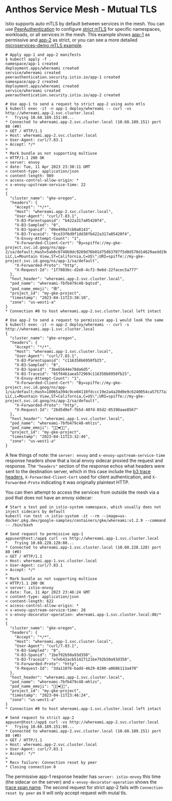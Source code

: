 # Anthos Service Mesh - Mutual TLS

Istio supports auto mTLS by default between services in the mesh. You can use [PeerAuthentication](https://istio.io/latest/docs/reference/config/security/peer_authentication/) to configure [strict mTLS](https://cloud.google.com/service-mesh/docs/security/configuring-mtls) for specific namespaces, workloads, or all services in the mesh. This example shows [app-1](./app-1-permissive.yaml) as permissive and [app-2](./app-2-strict.yaml) as strict, or you can see a more detailed [microservices-demo mTLS example](https://cloud.google.com/service-mesh/docs/by-example/mtls).

```shell
# Apply app-1 and app-2 manifests
$ kubectl apply -f .
namespace/app-1 created
deployment.apps/whereami created
service/whereami created
peerauthentication.security.istio.io/app-1 created
namespace/app-2 created
deployment.apps/whereami created
service/whereami created
peerauthentication.security.istio.io/app-2 created

# Use app-1 to send a request to strict app-2 using auto mtls
$ kubectl exec -it -n app-1 deploy/whereami -- curl -vs http://whereami.app-2.svc.cluster.local
*   Trying 10.68.189.151:80...
* Connected to whereami.app-2.svc.cluster.local (10.68.189.151) port 80 (#0)
> GET / HTTP/1.1
> Host: whereami.app-2.svc.cluster.local
> User-Agent: curl/7.83.1
> Accept: */*
> 
* Mark bundle as not supporting multiuse
< HTTP/1.1 200 OK
< server: envoy
< date: Tue, 11 Apr 2023 23:30:11 GMT
< content-type: application/json
< content-length: 989
< access-control-allow-origin: *
< x-envoy-upstream-service-time: 22
< 
{
  "cluster_name": "gke-oregon", 
  "headers": {
    "Accept": "*/*", 
    "Host": "whereami.app-2.svc.cluster.local", 
    "User-Agent": "curl/7.83.1", 
    "X-B3-Parentspanid": "b422a317a05420f4", 
    "X-B3-Sampled": "0", 
    "X-B3-Spanid": "09e499a7cb0a8143", 
    "X-B3-Traceid": "8ce33f6d9f1dd38fb422a317a05420f4", 
    "X-Envoy-Attempt-Count": "1", 
    "X-Forwarded-Client-Cert": "By=spiffe://my-gke-project.svc.id.goog/ns/app-2/sa/default;Hash=5ab0c6748b9dc9269d76b01d75d63707f5d0d570d14629aedd19e7bb9f605daa;Subject=\"OU=istio_v1_cloud_workload,O=Google LLC,L=Mountain View,ST=California,C=US\";URI=spiffe://my-gke-project.svc.id.goog/ns/app-1/sa/default", 
    "X-Forwarded-Proto": "http", 
    "X-Request-Id": "1f7803bc-d2e0-4cf2-9e6d-22facec5a777"
  }, 
  "host_header": "whereami.app-2.svc.cluster.local", 
  "pod_name": "whereami-7bfb479c48-bqtsd", 
  "pod_name_emoji": "🈸", 
  "project_id": "my-gke-project", 
  "timestamp": "2023-04-11T23:30:10", 
  "zone": "us-west1-a"
}
* Connection #0 to host whereami.app-2.svc.cluster.local left intact

# Use app-2 to send a request to permissive app-1 would look the same
$ kubectl exec -it -n app-2 deploy/whereami -- curl -s http://whereami.app-1.svc.cluster.local
{
  "cluster_name": "gke-oregon", 
  "headers": {
    "Accept": "*/*", 
    "Host": "whereami.app-1.svc.cluster.local", 
    "User-Agent": "curl/7.83.1", 
    "X-B3-Parentspanid": "c116358b6950fb25", 
    "X-B3-Sampled": "0", 
    "X-B3-Spanid": "3be65644e78da6d5", 
    "X-B3-Traceid": "65f64b1aea572969c116358b6950fb25", 
    "X-Envoy-Attempt-Count": "1", 
    "X-Forwarded-Client-Cert": "By=spiffe://my-gke-project.svc.id.goog/ns/app-1/sa/default;Hash=18065a394c9ce04110fdccc19e2a4a20d0e9c6240054ca57577a3db5dee37662;Subject=\"OU=istio_v1_cloud_workload,O=Google LLC,L=Mountain View,ST=California,C=US\";URI=spiffe://my-gke-project.svc.id.goog/ns/app-2/sa/default", 
    "X-Forwarded-Proto": "http", 
    "X-Request-Id": "26d5d0ef-fb5d-407d-85d2-05398aae8567"
  }, 
  "host_header": "whereami.app-1.svc.cluster.local", 
  "pod_name": "whereami-7bfb479c48-mhlzs", 
  "pod_name_emoji": "🧑🏽‍❤‍🧑🏼", 
  "project_id": "my-gke-project", 
  "timestamp": "2023-04-11T23:32:46", 
  "zone": "us-west1-a"
}
```

A few things of note: the `server: envoy` and `x-envoy-upstream-service-time` response headers show that a local envoy sidecar proxied the request and response. The `"headers"` section of the response echos what headers were sent to the destination server, which in this case include the [b3 trace headers](https://cloud.google.com/service-mesh/docs/observability/accessing-traces), `X-Forwarded-Client-Cert` used for client authentication, and `X-Forwarded-Proto` indicating it was originally plaintext HTTP.

You can then attempt to access the services from outside the mesh via a pod that does not have an envoy sidecar:

```shell
# Start a test pod in istio-system namespace, which usually does not inject sidecars by default
kubectl run test -n istio-system -it --rm --image=us-docker.pkg.dev/google-samples/containers/gke/whereami:v1.2.9 --command -- /bin/bash

# Send request to permissive app-1
appuser@test:/app$ curl -vs http://whereami.app-1.svc.cluster.local
*   Trying 10.68.228.128:80...
* Connected to whereami.app-1.svc.cluster.local (10.68.228.128) port 80 (#0)
> GET / HTTP/1.1
> Host: whereami.app-1.svc.cluster.local
> User-Agent: curl/7.83.1
> Accept: */*
> 
* Mark bundle as not supporting multiuse
< HTTP/1.1 200 OK
< server: istio-envoy
< date: Tue, 11 Apr 2023 23:46:24 GMT
< content-type: application/json
< content-length: 622
< access-control-allow-origin: *
< x-envoy-upstream-service-time: 28
< x-envoy-decorator-operation: whereami.app-1.svc.cluster.local:80/*
< 
{
  "cluster_name": "gke-oregon", 
  "headers": {
    "Accept": "*/*", 
    "Host": "whereami.app-1.svc.cluster.local", 
    "User-Agent": "curl/7.83.1", 
    "X-B3-Sampled": "0", 
    "X-B3-Spanid": "1be792b50a93d350", 
    "X-B3-Traceid": "e7eb42acb51427121be792b50a93d350", 
    "X-Forwarded-Proto": "http", 
    "X-Request-Id": "3da11076-badd-4629-8280-a0686113a470"
  }, 
  "host_header": "whereami.app-1.svc.cluster.local", 
  "pod_name": "whereami-7bfb479c48-mhlzs", 
  "pod_name_emoji": "🧑🏽‍❤‍🧑🏼", 
  "project_id": "my-gke-project", 
  "timestamp": "2023-04-11T23:46:24", 
  "zone": "us-west1-a"
}
* Connection #0 to host whereami.app-1.svc.cluster.local left intact

# Send request to strict app-2
appuser@test:/app$ curl -vs http://whereami.app-2.svc.cluster.local
*   Trying 10.68.189.151:80...
* Connected to whereami.app-2.svc.cluster.local (10.68.189.151) port 80 (#0)
> GET / HTTP/1.1
> Host: whereami.app-2.svc.cluster.local
> User-Agent: curl/7.83.1
> Accept: */*
> 
* Recv failure: Connection reset by peer
* Closing connection 0
```

The permissive app-1 response header has `server: istio-envoy` this time (the sidecar on the server) and `x-envoy-decorator-operation` shows the [trace span name](https://www.envoyproxy.io/docs/envoy/latest/configuration/http/http_filters/router_filter#x-envoy-decorator-operation). The second request for strict app-2 fails with `Connection reset by peer` as it will only accept request with mutal tls.
